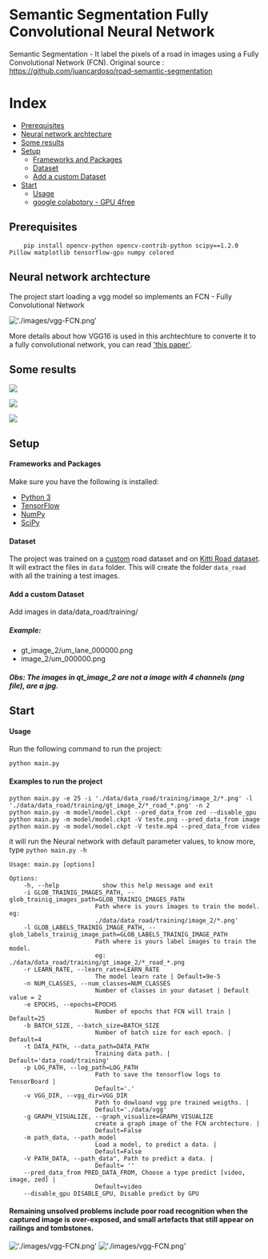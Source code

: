 # Semantic Segmentation Fully Convolutional Neural Network
Semantic Segmentation - It label the pixels of a road in images using a Fully Convolutional Network (FCN).
Original source : https://github.com/juancardoso/road-semantic-segmentation

# Index
- [Prerequisites](#Prerequisites)
- [Neural network archtecture](#Neural-network-archtecture)
- [Some results](#Some-results)
- [Setup](#Setup)
    - [Frameworks and Packages](#Frameworks-and-Packages)
    - [Dataset](#Dataset)
    - [Add a custom Dataset](#Add-a-custom-Dataset)
- [Start](#Start)
    - [Usage](#Usage)
    - [google colabotory - GPU 4free](#Running-at-google-colabotory---GPU-4free)

## Prerequisites
```
    pip install opencv-python opencv-contrib-python scipy==1.2.0 Pillow matplotlib tensorflow-gpu numpy colored
```
## Neural network archtecture
The project start loading a vgg model so implements an FCN - Fully Convolutional Network 

!['./images/vgg-FCN.png'](./images/image.png)

More details about how VGG16 is used in this archtechture to converte it to a fully convolutional network, you can read ['this paper']('https://people.eecs.berkeley.edu/~jonlong/long_shelhamer_fcn.pdf').

## Some results
 ![](./images/5408874559391790576.jpg)

 ![](./images/5408874559391790581.jpg)

 ![](./images/5408978261377153025.jpg)


## Setup
#### Frameworks and Packages
Make sure you have the following is installed:
 - [Python 3](https://www.python.org/)
 - [TensorFlow](https://www.tensorflow.org/)
 - [NumPy](http://www.numpy.org/)
 - [SciPy](https://www.scipy.org/)

#### Dataset
The project was trained on a [custom](https://drive.google.com/drive/folders/13xNjJIIEa9op5PmXYs06TOM-JeXUeW2D?usp=sharing) road dataset and on [Kitti Road dataset](http://www.cvlibs.net/datasets/kitti/eval_road.php). It will extract the files in `data` folder.  This will create the folder `data_road` with all the training a test images.

#### Add a custom Dataset
Add images in data/data_road/training/
##### Example: 
 - gt_image_2/um_lane_000000.png
 - image_2/um_000000.png

##### **Obs: The images in qt_image_2 are not a image with 4 channels (png file), are a jpg.**

## Start

#### Usage
Run the following command to run the project:
```
python main.py
```
#### Examples to run the project
```
python main.py -e 25 -i './data/data_road/training/image_2/*.png' -l './data/data_road/training/gt_image_2/*_road_*.png' -n 2
python main.py -m model/model.ckpt --pred_data_from zed --disable_gpu
python main.py -m model/model.ckpt -V teste.png --pred_data_from image
python main.py -m model/model.ckpt -V teste.mp4 --pred_data_from video
```

it will run the Neural network with default parameter values, to know more, type `python main.py -h`

```
Usage: main.py [options]

Options:
    -h, --help            show this help message and exit
    -i GLOB_TRAINIG_IMAGES_PATH, --glob_trainig_images_path=GLOB_TRAINIG_IMAGES_PATH
                        Path where is yours images to train the model. eg:
                        ./data/data_road/training/image_2/*.png'
    -l GLOB_LABELS_TRAINIG_IMAGE_PATH, --glob_labels_trainig_image_path=GLOB_LABELS_TRAINIG_IMAGE_PATH
                        Path where is yours label images to train the model.
                        eg: ./data/data_road/training/gt_image_2/*_road_*.png
    -r LEARN_RATE, --learn_rate=LEARN_RATE
                        The model learn rate | Default=9e-5
    -n NUM_CLASSES, --num_classes=NUM_CLASSES
                        Number of classes in your dataset | Default value = 2
    -e EPOCHS, --epochs=EPOCHS
                        Number of epochs that FCN will train | Default=25
    -b BATCH_SIZE, --batch_size=BATCH_SIZE
                        Number of batch size for each epoch. | Default=4
    -t DATA_PATH, --data_path=DATA_PATH
                        Training data path. | Default='data_road/training'
    -p LOG_PATH, --log_path=LOG_PATH
                        Path to save the tensorflow logs to TensorBoard |
                        Default='.'
    -v VGG_DIR, --vgg_dir=VGG_DIR
                        Path to dowloand vgg pre trained weigths. |
                        Default='./data/vgg'
    -g GRAPH_VISUALIZE, --graph_visualize=GRAPH_VISUALIZE
                        create a graph image of the FCN archtecture. |
                        Default=False
    -m path_data, --path_model
                        Load a model, to predict a data. | 
                        Default=False
    -V PATH_DATA, --path_data", Path to predict a data. | 
                        Default= ''
    --pred_data_from PRED_DATA_FROM, Choose a type predict [video, image, zed] | 
                        Default=video
    --disable_gpu DISABLE_GPU, Disable predict by GPU
```

#### Remaining unsolved problems include poor road recognition when the captured image is over-exposed, and small artefacts that still appear on railings and tombstones.
!['./images/vgg-FCN.png'](./images/666.png)
!['./images/vgg-FCN.png'](./images/777.png)
